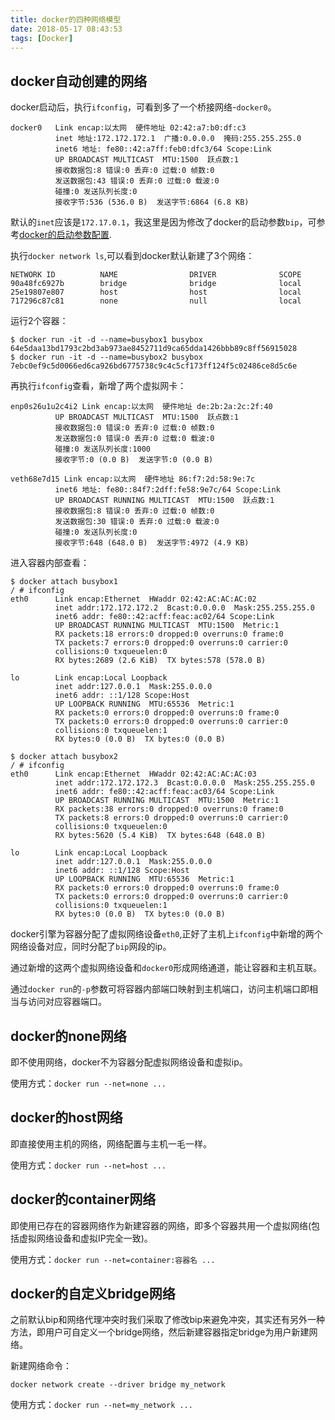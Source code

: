 ```yaml
---
title: docker的四种网络模型
date: 2018-05-17 08:43:53
tags: [Docker]
---
```


## docker自动创建的网络

docker启动后，执行`ifconfig`，可看到多了一个桥接网络-`docker0`。

```
docker0   Link encap:以太网  硬件地址 02:42:a7:b0:df:c3  
          inet 地址:172.172.172.1  广播:0.0.0.0  掩码:255.255.255.0
          inet6 地址: fe80::42:a7ff:feb0:dfc3/64 Scope:Link
          UP BROADCAST MULTICAST  MTU:1500  跃点数:1
          接收数据包:8 错误:0 丢弃:0 过载:0 帧数:0
          发送数据包:43 错误:0 丢弃:0 过载:0 载波:0
          碰撞:0 发送队列长度:0 
          接收字节:536 (536.0 B)  发送字节:6864 (6.8 KB)
```
<!-- more -->
默认的`inet`应该是`172.17.0.1`，我这里是因为修改了docker的启动参数`bip`，可参考[docker的启动参数配置]().

执行`docker network ls`,可以看到docker默认新建了3个网络：

```
NETWORK ID          NAME                DRIVER              SCOPE
90a48fc6927b        bridge              bridge              local
25e19807e807        host                host                local
717296c87c81        none                null                local
```
运行2个容器：

```
$ docker run -it -d --name=busybox1 busybox
64e5daa13bd1793c2bd3ab973ae8452711d9ca65dda1426bbb89c8ff56915028
$ docker run -it -d --name=busybox2 busybox
7ebc0ef9c5d0066ed6ca926bd6775738c9c4c5cf173ff124f5c02486ce8d5c6e
```

再执行`ifconfig`查看，新增了两个虚拟网卡：

```
enp0s26u1u2c4i2 Link encap:以太网  硬件地址 de:2b:2a:2c:2f:40  
          UP BROADCAST MULTICAST  MTU:1500  跃点数:1
          接收数据包:0 错误:0 丢弃:0 过载:0 帧数:0
          发送数据包:0 错误:0 丢弃:0 过载:0 载波:0
          碰撞:0 发送队列长度:1000 
          接收字节:0 (0.0 B)  发送字节:0 (0.0 B)

veth68e7d15 Link encap:以太网  硬件地址 86:f7:2d:58:9e:7c  
          inet6 地址: fe80::84f7:2dff:fe58:9e7c/64 Scope:Link
          UP BROADCAST RUNNING MULTICAST  MTU:1500  跃点数:1
          接收数据包:8 错误:0 丢弃:0 过载:0 帧数:0
          发送数据包:30 错误:0 丢弃:0 过载:0 载波:0
          碰撞:0 发送队列长度:0 
          接收字节:648 (648.0 B)  发送字节:4972 (4.9 KB)
```

进入容器内部查看：

```
$ docker attach busybox1
/ # ifconfig
eth0      Link encap:Ethernet  HWaddr 02:42:AC:AC:AC:02  
          inet addr:172.172.172.2  Bcast:0.0.0.0  Mask:255.255.255.0
          inet6 addr: fe80::42:acff:feac:ac02/64 Scope:Link
          UP BROADCAST RUNNING MULTICAST  MTU:1500  Metric:1
          RX packets:18 errors:0 dropped:0 overruns:0 frame:0
          TX packets:7 errors:0 dropped:0 overruns:0 carrier:0
          collisions:0 txqueuelen:0 
          RX bytes:2689 (2.6 KiB)  TX bytes:578 (578.0 B)

lo        Link encap:Local Loopback  
          inet addr:127.0.0.1  Mask:255.0.0.0
          inet6 addr: ::1/128 Scope:Host
          UP LOOPBACK RUNNING  MTU:65536  Metric:1
          RX packets:0 errors:0 dropped:0 overruns:0 frame:0
          TX packets:0 errors:0 dropped:0 overruns:0 carrier:0
          collisions:0 txqueuelen:1 
          RX bytes:0 (0.0 B)  TX bytes:0 (0.0 B)

$ docker attach busybox2
/ # ifconfig
eth0      Link encap:Ethernet  HWaddr 02:42:AC:AC:AC:03  
          inet addr:172.172.172.3  Bcast:0.0.0.0  Mask:255.255.255.0
          inet6 addr: fe80::42:acff:feac:ac03/64 Scope:Link
          UP BROADCAST RUNNING MULTICAST  MTU:1500  Metric:1
          RX packets:38 errors:0 dropped:0 overruns:0 frame:0
          TX packets:8 errors:0 dropped:0 overruns:0 carrier:0
          collisions:0 txqueuelen:0 
          RX bytes:5620 (5.4 KiB)  TX bytes:648 (648.0 B)

lo        Link encap:Local Loopback  
          inet addr:127.0.0.1  Mask:255.0.0.0
          inet6 addr: ::1/128 Scope:Host
          UP LOOPBACK RUNNING  MTU:65536  Metric:1
          RX packets:0 errors:0 dropped:0 overruns:0 frame:0
          TX packets:0 errors:0 dropped:0 overruns:0 carrier:0
          collisions:0 txqueuelen:1 
          RX bytes:0 (0.0 B)  TX bytes:0 (0.0 B)

```
docker引擎为容器分配了虚拟网络设备`eth0`,正好了主机上`ifconfig`中新增的两个网络设备对应，同时分配了`bip`网段的ip。

通过新增的这两个虚拟网络设备和`docker0`形成网络通道，能让容器和主机互联。

通过`docker run`的`-p`参数可将容器内部端口映射到主机端口，访问主机端口即相当与访问对应容器端口。

## docker的none网络

即不使用网络，docker不为容器分配虚拟网络设备和虚拟ip。

使用方式：`docker run --net=none ...`

## docker的host网络

即直接使用主机的网络，网络配置与主机一毛一样。

使用方式：`docker run --net=host ...`

## docker的container网络

即使用已存在的容器网络作为新建容器的网络，即多个容器共用一个虚拟网络(包括虚拟网络设备和虚拟IP完全一致)。

使用方式：`docker run --net=container:容器名 ...`

## docker的自定义bridge网络

之前默认bip和网络代理冲突时我们采取了修改bip来避免冲突，其实还有另外一种方法，即用户可自定义一个bridge网络，然后新建容器指定bridge为用户新建网络。

新建网络命令：

```
docker network create --driver bridge my_network
```

使用方式：`docker run --net=my_network ...`





